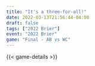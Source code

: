 ```yaml
---
title: "It's a three-for-all!"
date: 2022-03-13T21:56:44-04:00
draft: false
tags: ["2022 Brier"]
event: "2022 Brier"
game: "Final - AB vs WC"
---
```

{{< game-details >}}
<!--more-->

